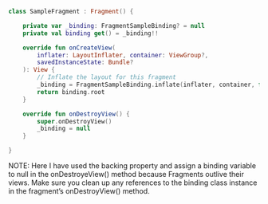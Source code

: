 ```kotlin
class SampleFragment : Fragment() {

    private var _binding: FragmentSampleBinding? = null
    private val binding get() = _binding!!

    override fun onCreateView(
        inflater: LayoutInflater, container: ViewGroup?,
        savedInstanceState: Bundle?
    ): View {
        // Inflate the layout for this fragment
        _binding = FragmentSampleBinding.inflate(inflater, container, false)
        return binding.root
    }

    override fun onDestroyView() {
        super.onDestroyView()
        _binding = null
    }

}
```
NOTE: Here I have used the backing property and assign a binding variable to null in the onDestroyeView() method because Fragments outlive their views. 
Make sure you clean up any references to the binding class instance in the fragment’s onDestroyView() method.
